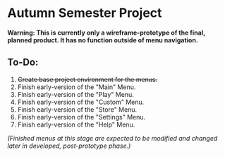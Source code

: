 # Autumn Semester Project

**Warning: This is currently only a wireframe-prototype of the final, planned product. It has no function outside of menu navigation.**

## To-Do:

1. ~~Create base project environment for the menus.~~
2. Finish early-version of the "Main" Menu.
3. Finish early-version of the "Play" Menu.
4. Finish early-version of the "Custom" Menu.
5. Finish early-version of the "Store" Menu.
6. Finish early-version of the "Settings" Menu.
7. Finish early-version of the "Help" Menu.

*(Finished menus at this stage are expected to be modified and changed later in developed, post-prototype phase.)*